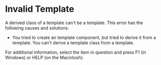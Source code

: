 
# Invalid Template
A derived class of a template can't be a template. This error has the following causes and solutions:


- You tried to create an template component, but tried to derive it from a template. You can't derive a template class from a template.
    

For additional information, select the item in question and press F1 (in Windows) or HELP (on the Macintosh).
